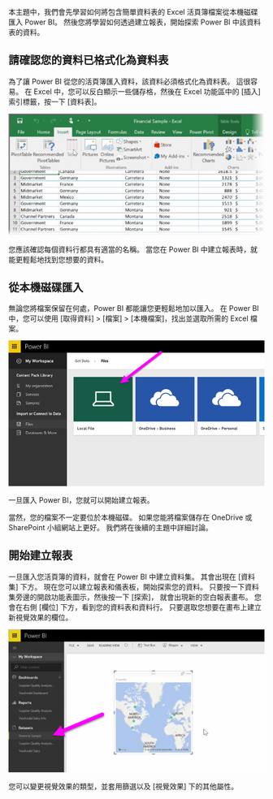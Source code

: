 本主題中，我們會先學習如何將包含簡單資料表的 Excel 活頁簿檔案從本機磁碟匯入 Power BI。 然後您將學習如何透過建立報表，開始探索 Power BI 中該資料表的資料。

## <a name="make-sure-your-data-is-formatted-as-a-table"></a>請確認您的資料已格式化為資料表
為了讓 Power BI 從您的活頁簿匯入資料，該資料必須格式化為資料表。 這很容易。 在 Excel 中，您可以反白顯示一些儲存格，然後在 Excel 功能區中的 [插入] 索引標籤，按一下 [資料表]。

![](media/5-2-upload-excel/5-2_1.png)

您應該確認每個資料行都具有適當的名稱。 當您在 Power BI 中建立報表時，就能更輕鬆地找到您想要的資料。

## <a name="import-from-a-local-drive"></a>從本機磁碟匯入
無論您將檔案保留在何處，Power BI 都能讓您更輕鬆地加以匯入。 在 Power BI 中，您可以使用 [取得資料] > [檔案] > [本機檔案]，找出並選取所需的 Excel 檔案。

![](media/5-2-upload-excel/5-2_2.png)

一旦匯入 Power BI，您就可以開始建立報表。

當然，您的檔案不一定要位於本機磁碟。 如果您能將檔案儲存在 OneDrive 或 SharePoint 小組網站上更好。 我們將在後續的主題中詳細討論。

## <a name="start-creating-reports"></a>開始建立報表
一旦匯入您活頁簿的資料，就會在 Power BI 中建立資料集。 其會出現在 [資料集] 下方。 現在您可以建立報表和儀表板，開始探索您的資料。 只要按一下資料集旁邊的開啟功能表圖示，然後按一下 [探索]， 就會出現新的空白報表畫布。 您會在右側 [欄位] 下方，看到您的資料表和資料行。 只要選取您想要在畫布上建立新視覺效果的欄位。

![](media/5-2-upload-excel/5-2_3.png)

您可以變更視覺效果的類型，並套用篩選以及 [視覺效果] 下的其他屬性。

